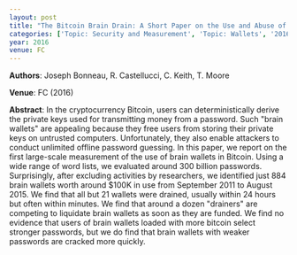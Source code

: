 ```yaml
---
layout: post
title: "The Bitcoin Brain Drain: A Short Paper on the Use and Abuse of Bitcoin Brain Wallets"
categories: ['Topic: Security and Measurement', 'Topic: Wallets', '2016', 'Venue: FC']
year: 2016
venue: FC
---
```

**Authors**: Joseph Bonneau, R. Castellucci, C. Keith, T. Moore

**Venue**: FC (2016)

**Abstract**: In the cryptocurrency Bitcoin, users can deterministically derive the private keys used for transmitting money from a password. Such "brain wallets" are appealing because they free users from storing their private keys on untrusted computers. Unfortunately, they also enable attackers to conduct unlimited offline password guessing. In this paper, we report on the first large-scale measurement of the use of brain wallets in Bitcoin. Using a wide range of word lists, we evaluated around 300 billion passwords. Surprisingly, after excluding activities by researchers, we identified just 884 brain wallets worth around $100K in use from September 2011 to August 2015. We find that all but 21 wallets were drained, usually within 24 hours but often within minutes. We find that around a dozen "drainers" are competing to liquidate brain wallets as soon as they are funded. We find no evidence that users of brain wallets loaded with more bitcoin select stronger passwords, but we do find that brain wallets with weaker passwords are cracked more quickly.
